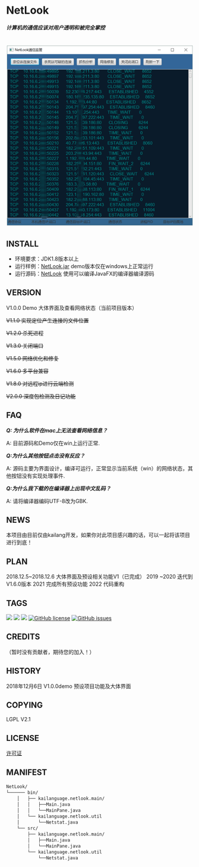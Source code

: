# NetLook

***计算机的通信应该对用户透明和被完全掌控***

<h1 align="center">
    <img src="/image/pic02.png" width="500" height="484">
</h1>

## INSTALL

* 环境要求：JDK1.8版本以上
* 运行样例：[NetLook.jar](https://github.com/kailanguage/NetLook/blob/master/NetLook.jar)  demo版本仅在windows上正常运行
* 运行源码：[NetLook](https://github.com/kailanguage/NetLook/tree/master/NetLook)  使用可以编译JavaFX的编译器编译源码

## VERSION 

V1.0.0 Demo 大体界面及查看网络状态（当前项目版本）

<strike>V1.1.0 实现定位产生连接的文件位置</strike>

<strike>V1.2.0 杀死进程</strike>

<strike>V1.3.0 关闭端口</strike>

<strike>V1.5.0 网络优化和修复</strike>

<strike>V1.6.0 多平台兼容</strike>

<strike>V1.8.0 对远程ip进行云端检测</strike>

<strike>V2.0.0  深度包检测及日记功能</strike>


## FAQ
***Q: 为什么软件在mac上无法查看网络信息？***

A: 目前源码和Demo仅在win上运行正常.

***Q:为什么其他按钮点击没有反应？***

A: 源码主要为界面设计，编译可运行，正常显示当前系统（win）的网络状态，其他按钮没有实现处理事件.

***Q:为什么我下载的在编译器上出现中文乱码？***

A: 请将编译器编码UTF-8改为GBK.

## NEWS

本项目由目前仅由kailang开发，如果你对此项目感兴趣的话，可以一起将该项目进行到底！

## PLAN

2018.12.5~2018.12.6 大体界面及预设相关功能V1（已完成）
2019 ~2020 迭代到V1.6.0版本
2021 完成所有预设功能
2022 代码重构

## TAGS
[![](https://img.shields.io/badge/blog-kailanguage-blue.svg)](https:kailanguage.github.io)
![](https://img.shields.io/badge/ver-1.0.0-yellow.svg)
![](https://img.shields.io/badge/JavaFX-2.0-green.svg)
[![GitHub license](https://img.shields.io/github/license/kailanguage/NetLook.svg)](https://github.com/kailanguage/NetLook/blob/master/LICENSE)
[![GitHub issues](https://img.shields.io/github/issues/kailanguage/NetLook.svg)](https://github.com/kailanguage/NetLook/issues)


## CREDITS

（暂时没有贡献者，期待您的加入！）

## HISTORY

2018年12月6日 V1.0.0demo 预设项目功能及大体界面

## COPYING

LGPL V2.1

## LICENSE

[许可证](/LICENSE)

## MANIFEST
```
NetLook/
└────── bin/
    │   ├── kailanguage.netlook.main/
    │   │   ├──Main.java
    │   │   └──MainPane.java
    │   └── kailanguage.netlook.util
    │       └──Netstat.java
    └── src/
        ├── kailanguage.netlook.main/
        │   ├──Main.java
        │   └──MainPane.java
        └── kailanguage.netlook.util
            └──Netstat.java

```


